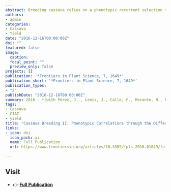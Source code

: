 ```yaml
---
abstract: Breeding cassava relies on a phenotypic recurrent selection that takes advantage of the vegetative propagation of this crop. Successive stages of selection (single row trial–SRT; preliminary yield trial–PYT; advanced yield trial–AYT; and uniform yield trials UYT), gradually reduce the number of genotypes as the plot size, number of replications and locations increase. An important feature of this scheme is that, because of the clonal, reproduction of cassava, the same identical genotypes are evaluated throughout these four successive stages of selection. For this study data, from 14 years (more than 30,000 data points) of evaluation in a sub-humid tropical environment was consolidated for a meta-analysis. Correlation coefficients for fresh root yield (FRY), dry matter content (DMC), harvest index (HIN), and plant type score (PTS) along the different stages of selection were estimated. DMC and PTS measured in different trials showed the highest correlation coefficients, indicating a relatively good repeatability. HIN had an intermediate repeatability, whereas FRY had the lowest value. The association between HIN and FRY was lower than expected, suggesting that HIN in early stages was not reliable as indirect selection for FRY in later stages. There was a consistent decrease in the average performance of clones grown in PYTs compared with the earlier evaluation of the same genotypes at SRTs. A feasible explanation for this trend is the impact of the environment on the physiological and nutritional status of the planting material and/or epigenetic effects. The usefulness of HIN is questioned. Measuring this variable takes considerable efforts at harvest time. DMC and FRY showed a weak positive association in SRT (r = 0.21) but a clearly negative one at UYT (r = −0.42). The change in the relationship between these variables is the result of selection. In later stages of selection, the plant is forced to maximize productivity on a dry weight basis either by maximizing FRY or DMC, but not both. Alternatively, the plant may achieve high dry root yield by simultaneously attaining “acceptable” (but not maximum) levels of FRY and DMC.
authors:
- admin
categories:
- Cassava
- Yield
date: "2016-12-16T00:00:00Z"
doi: ""
featured: false
image:
  caption: 
  focal_point: ""
  preview_only: false
projects: []
publication: '*Frontiers in Plant Science, 7, 1649*'
publication_short: '*Frontiers in Plant Science, 7, 1649*'
publication_types:
- "2"
publishDate: "2016-12-16T00:00:00Z"
summary: 2016 - *(with Pérez, J.., Lenis, J., Calle, F., Morante, N., Pino, L., Hershey, C., Ceballos, H.).* '**Frontiers in Plant Science, 7, 1649**'
tags:
- Cassava
- CIAT
- yield
title: "Cassava Breeding II: Phenotypic Correlations through the Different Stages of Selection"
links:
- icon: doi
  icon_pack: ai
  name: Full Publication
  url: https://www.frontiersin.org/articles/10.3389/fpls.2016.01649/full

---
```



## Visit

- 👉 [**Full Publication**](https://www.frontiersin.org/articles/10.3389/fpls.2016.01649/full)

